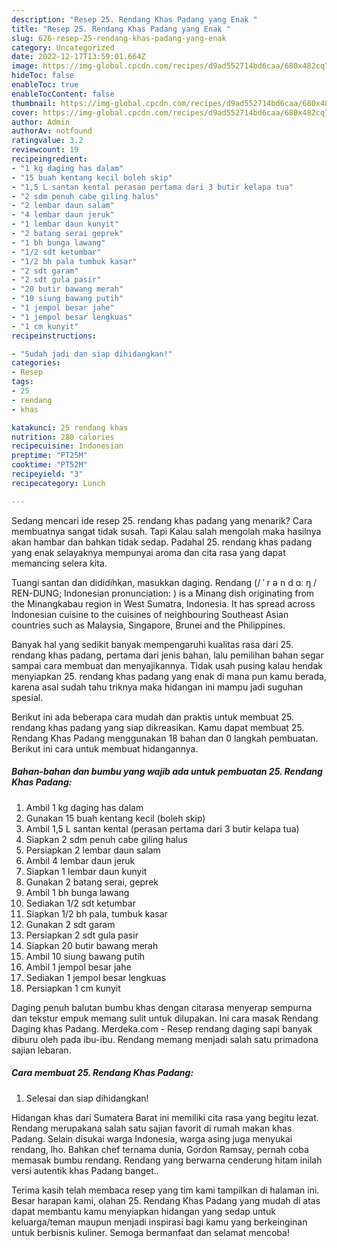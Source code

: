 ```yaml
---
description: "Resep 25. Rendang Khas Padang yang Enak "
title: "Resep 25. Rendang Khas Padang yang Enak "
slug: 626-resep-25-rendang-khas-padang-yang-enak
category: Uncategorized
date: 2022-12-17T13:59:01.664Z
image: https://img-global.cpcdn.com/recipes/d9ad552714bd6caa/680x482cq70/25-rendang-khas-padang-foto-resep-utama.jpg
hideToc: false
enableToc: true
enableTocContent: false
thumbnail: https://img-global.cpcdn.com/recipes/d9ad552714bd6caa/680x482cq70/25-rendang-khas-padang-foto-resep-utama.jpg
cover: https://img-global.cpcdn.com/recipes/d9ad552714bd6caa/680x482cq70/25-rendang-khas-padang-foto-resep-utama.jpg
author: Admin
authorAv: notfound
ratingvalue: 3.2
reviewcount: 19
recipeingredient:
- "1 kg daging has dalam"
- "15 buah kentang kecil boleh skip"
- "1,5 L santan kental perasan pertama dari 3 butir kelapa tua"
- "2 sdm penuh cabe giling halus"
- "2 lembar daun salam"
- "4 lembar daun jeruk"
- "1 lembar daun kunyit"
- "2 batang serai geprek"
- "1 bh bunga lawang"
- "1/2 sdt ketumbar"
- "1/2 bh pala tumbuk kasar"
- "2 sdt garam"
- "2 sdt gula pasir"
- "20 butir bawang merah"
- "10 siung bawang putih"
- "1 jempol besar jahe"
- "1 jempol besar lengkuas"
- "1 cm kunyit"
recipeinstructions:

- "Sudah jadi dan siap dihidangkan!"
categories:
- Resep
tags:
- 25
- rendang
- khas

katakunci: 25 rendang khas 
nutrition: 280 calories
recipecuisine: Indonesian
preptime: "PT25M"
cooktime: "PT52M"
recipeyield: "3"
recipecategory: Lunch

---
```



Sedang mencari ide resep 25. rendang khas padang yang menarik? Cara membuatnya sangat tidak susah. Tapi Kalau salah mengolah maka hasilnya akan hambar dan bahkan tidak sedap. Padahal 25. rendang khas padang yang enak selayaknya mempunyai aroma dan cita rasa yang dapat memancing selera kita.


Tuangi santan dan dididihkan, masukkan daging. Rendang (/ ˈ r ə n d ɑː ŋ / REN-DUNG; Indonesian pronunciation: ) is a Minang dish originating from the Minangkabau region in West Sumatra, Indonesia. It has spread across Indonesian cuisine to the cuisines of neighbouring Southeast Asian countries such as Malaysia, Singapore, Brunei and the Philippines.

Banyak hal yang sedikit banyak mempengaruhi kualitas rasa dari 25. rendang khas padang, pertama dari jenis bahan, lalu pemilihan bahan segar sampai cara membuat dan menyajikannya. Tidak usah pusing kalau hendak menyiapkan 25. rendang khas padang yang enak di mana pun kamu berada, karena asal sudah tahu triknya maka hidangan ini mampu jadi suguhan spesial.


Berikut ini ada beberapa cara mudah dan praktis untuk membuat 25. rendang khas padang yang siap dikreasikan. Kamu dapat membuat 25. Rendang Khas Padang menggunakan 18 bahan dan 0 langkah pembuatan. Berikut ini cara untuk membuat hidangannya.

<!--inarticleads1-->

##### Bahan-bahan dan bumbu yang wajib ada untuk pembuatan 25. Rendang Khas Padang:

1. Ambil 1 kg daging has dalam
1. Gunakan 15 buah kentang kecil (boleh skip)
1. Ambil 1,5 L santan kental (perasan pertama dari 3 butir kelapa tua)
1. Siapkan 2 sdm penuh cabe giling halus
1. Persiapkan 2 lembar daun salam
1. Ambil 4 lembar daun jeruk
1. Siapkan 1 lembar daun kunyit
1. Gunakan 2 batang serai, geprek
1. Ambil 1 bh bunga lawang
1. Sediakan 1/2 sdt ketumbar
1. Siapkan 1/2 bh pala, tumbuk kasar
1. Gunakan 2 sdt garam
1. Persiapkan 2 sdt gula pasir
1. Siapkan 20 butir bawang merah
1. Ambil 10 siung bawang putih
1. Ambil 1 jempol besar jahe
1. Sediakan 1 jempol besar lengkuas
1. Persiapkan 1 cm kunyit


Daging penuh balutan bumbu khas dengan citarasa menyerap sempurna dan tekstur empuk memang sulit untuk dilupakan. Ini cara masak Rendang Daging khas Padang. Merdeka.com - Resep rendang daging sapi banyak diburu oleh pada ibu-ibu. Rendang memang menjadi salah satu primadona sajian lebaran. 

<!--inarticleads2-->

##### Cara membuat 25. Rendang Khas Padang:


1. Selesai dan siap dihidangkan!

Hidangan khas dari Sumatera Barat ini memiliki cita rasa yang begitu lezat. Rendang merupakana salah satu sajian favorit di rumah makan khas Padang. Selain disukai warga Indonesia, warga asing juga menyukai rendang, lho. Bahkan chef ternama dunia, Gordon Ramsay, pernah coba memasak bumbu rendang. Rendang yang berwarna cenderung hitam inilah versi autentik khas Padang banget.. 

Terima kasih telah membaca resep yang tim kami tampilkan di halaman ini. Besar harapan kami, olahan 25. Rendang Khas Padang yang mudah di atas dapat membantu kamu menyiapkan hidangan yang sedap untuk keluarga/teman maupun menjadi inspirasi bagi kamu yang berkeinginan untuk berbisnis kuliner. Semoga bermanfaat dan selamat mencoba!
